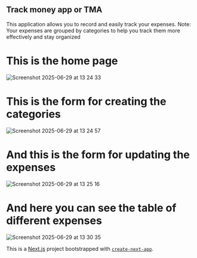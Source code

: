 
## Track money app or TMA
This application allows you to record and easily track your expenses.
Note: Your expenses are grouped by categories to help you track them more effectively and stay organized

# This is the home page
![Screenshot 2025-06-29 at 13 24 33](https://github.com/user-attachments/assets/47d9e32b-3346-4e2e-9dbd-e629cfdba373)

# This is the form for creating the categories
![Screenshot 2025-06-29 at 13 24 57](https://github.com/user-attachments/assets/68004255-3fe1-4c56-93a1-908f9e94a319)

# And this is the form for updating the expenses
![Screenshot 2025-06-29 at 13 25 16](https://github.com/user-attachments/assets/8a4d5ae0-83b7-4978-958e-49ba07ee7782)

 # And here you can see  the table of different expenses
![Screenshot 2025-06-29 at 13 30 35](https://github.com/user-attachments/assets/f4c405bf-006a-43c8-b40c-71ae32aef7d6)


This is a [Next.js](https://nextjs.org) project bootstrapped with [`create-next-app`](https://nextjs.org/docs/app/api-reference/cli/create-next-app).


